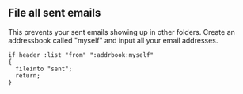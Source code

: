 ## File all sent emails

This prevents your sent emails showing up in other folders.
Create an addressbook called "myself" and input all your email addresses.

~~~sieve
if header :list "from" ":addrbook:myself"
{
  fileinto "sent";
  return;
}
~~~
